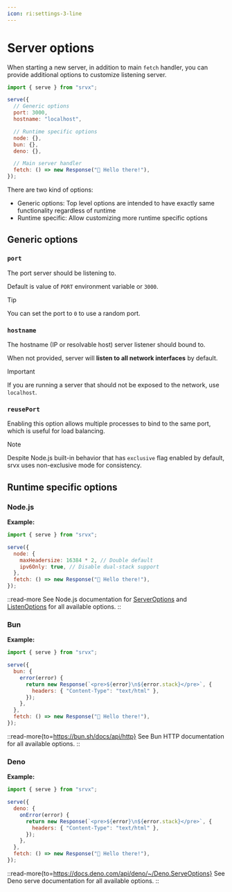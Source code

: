 ```yaml
---
icon: ri:settings-3-line
---
```


# Server options

When starting a new server, in addition to main `fetch` handler, you can provide additional options to customize listening server.

```js
import { serve } from "srvx";

serve({
  // Generic options
  port: 3000,
  hostname: "localhost",

  // Runtime specific options
  node: {},
  bun: {},
  deno: {},

  // Main server handler
  fetch: () => new Response("👋 Hello there!"),
});
```

There are two kind of options:

- Generic options: Top level options are intended to have exactly same functionality regardless of runtime
- Runtime specific: Allow customizing more runtime specific options

## Generic options

### `port`

The port server should be listening to.

Default is value of `PORT` environment variable or `3000`.

> [!TIP]
> You can set the port to `0` to use a random port.

### `hostname`

The hostname (IP or resolvable host) server listener should bound to.

When not provided, server will **listen to all network interfaces** by default.

> [!IMPORTANT]
> If you are running a server that should not be exposed to the network, use `localhost`.

### `reusePort`

Enabling this option allows multiple processes to bind to the same port, which is useful for load balancing.

> [!NOTE]
> Despite Node.js built-in behavior that has `exclusive` flag enabled by default, srvx uses non-exclusive mode for consistency.

## Runtime specific options

### Node.js

**Example:**

```js
import { serve } from "srvx";

serve({
  node: {
    maxHeadersize: 16384 * 2, // Double default
    ipv6Only: true, // Disable dual-stack support
  },
  fetch: () => new Response("👋 Hello there!"),
});
```

::read-more
See Node.js documentation for [ServerOptions](https://nodejs.org/api/http.html#httpcreateserveroptions-requestlistener) and [ListenOptions](https://nodejs.org/api/net.html#serverlistenoptions-callback) for all available options.
::

### Bun

**Example:**

```js
import { serve } from "srvx";

serve({
  bun: {
    error(error) {
      return new Response(`<pre>${error}\n${error.stack}</pre>`, {
        headers: { "Content-Type": "text/html" },
      });
    },
  },
  fetch: () => new Response("👋 Hello there!"),
});
```

::read-more{to=https://bun.sh/docs/api/http}
See Bun HTTP documentation for all available options.
::

### Deno

**Example:**

```js
import { serve } from "srvx";

serve({
  deno: {
    onError(error) {
      return new Response(`<pre>${error}\n${error.stack}</pre>`, {
        headers: { "Content-Type": "text/html" },
      });
    },
  },
  fetch: () => new Response("👋 Hello there!"),
});
```

::read-more{to=https://docs.deno.com/api/deno/~/Deno.ServeOptions}
See Deno serve documentation for all available options.
::
